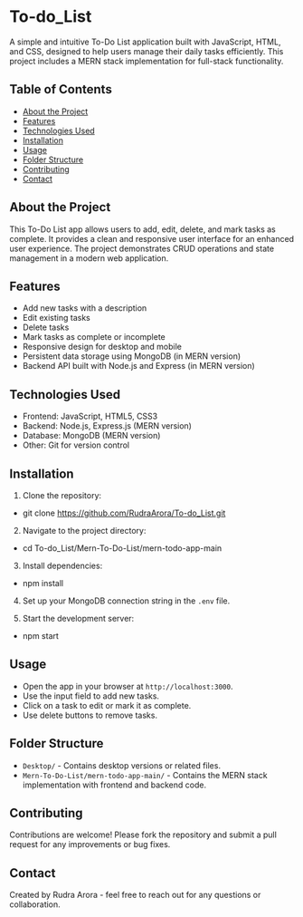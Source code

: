 # To-do_List

A simple and intuitive To-Do List application built with JavaScript, HTML, and CSS, designed to help users manage their daily tasks efficiently. This project includes a MERN stack implementation for full-stack functionality.

## Table of Contents
- [About the Project](#about-the-project)
- [Features](#features)
- [Technologies Used](#technologies-used)
- [Installation](#installation)
- [Usage](#usage)
- [Folder Structure](#folder-structure)
- [Contributing](#contributing)
- [Contact](#contact)

## About the Project
This To-Do List app allows users to add, edit, delete, and mark tasks as complete. It provides a clean and responsive user interface for an enhanced user experience. The project demonstrates CRUD operations and state management in a modern web application.

## Features
- Add new tasks with a description
- Edit existing tasks
- Delete tasks
- Mark tasks as complete or incomplete
- Responsive design for desktop and mobile
- Persistent data storage using MongoDB (in MERN version)
- Backend API built with Node.js and Express (in MERN version)

## Technologies Used
- Frontend: JavaScript, HTML5, CSS3
- Backend: Node.js, Express.js (MERN version)
- Database: MongoDB (MERN version)
- Other: Git for version control

## Installation
1. Clone the repository:
- git clone https://github.com/RudraArora/To-do_List.git

2. Navigate to the project directory:
- cd To-do_List/Mern-To-Do-List/mern-todo-app-main

3. Install dependencies:
- npm install

4. Set up your MongoDB connection string in the `.env` file.
   
5. Start the development server:
- npm start


## Usage
- Open the app in your browser at `http://localhost:3000`.
- Use the input field to add new tasks.
- Click on a task to edit or mark it as complete.
- Use delete buttons to remove tasks.

## Folder Structure
- `Desktop/` - Contains desktop versions or related files.
- `Mern-To-Do-List/mern-todo-app-main/` - Contains the MERN stack implementation with frontend and backend code.

## Contributing
Contributions are welcome! Please fork the repository and submit a pull request for any improvements or bug fixes.

## Contact
Created by Rudra Arora - feel free to reach out for any questions or collaboration.
